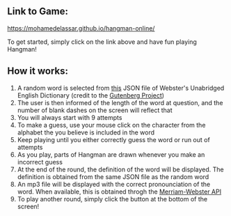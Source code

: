 ## Link to Game:
https://mohamedelassar.github.io/hangman-online/

To get started, simply click on the link above and have fun playing Hangman!

## How it works:
1)    A random word is selected from [this](https://raw.githubusercontent.com/matthewreagan/WebstersEnglishDictionary/master/dictionary_compact.json) JSON file of Webster's Unabridged English Dictionary (credit to the [Gutenberg Project](https://www.gutenberg.org/ebooks/29765))
2)    The user is then informed of the length of the word at question, and the number of blank dashes on the screen will reflect that
3)    You will always start with 9 attempts
4)    To make a guess, use your mouse click on the character from the alphabet the you believe is included in the word
5)    Keep playing until you either correctly guess the word or run out of attempts
6)    As you play, parts of Hangman are drawn whenever you make an incorrect guess
7)    At the end of the round, the definition of the word will be displayed. The definition is obtained from the same JSON file as the random word
8)    An mp3 file will be displayed with the correct pronounciation of the word. When available, this is obtained throgh the [Merriam-Webster API](https://www.dictionaryapi.com/products/api-collegiate-dictionary)
9)    To play another round, simply click the button at the bottom of the screen!
